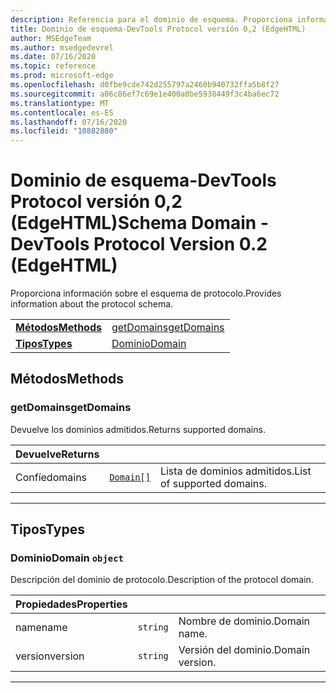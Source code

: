 ```yaml
---
description: Referencia para el dominio de esquema. Proporciona información sobre el esquema de protocolo.
title: Dominio de esquema-DevTools Protocol versión 0,2 (EdgeHTML)
author: MSEdgeTeam
ms.author: msedgedevrel
ms.date: 07/16/2020
ms.topic: reference
ms.prod: microsoft-edge
ms.openlocfilehash: d0fbe9cde742d255797a2460b940732ffa5b8f27
ms.sourcegitcommit: a06c86ef7c69e1e400a0be5938449f3c4ba6ec72
ms.translationtype: MT
ms.contentlocale: es-ES
ms.lasthandoff: 07/16/2020
ms.locfileid: "10882880"
---
```

# <span data-ttu-id="620f0-104">Dominio de esquema-DevTools Protocol versión 0,2 (EdgeHTML)</span><span class="sxs-lookup"><span data-stu-id="620f0-104">Schema Domain - DevTools Protocol Version 0.2 (EdgeHTML)</span></span>  

<span data-ttu-id="620f0-105">Proporciona información sobre el esquema de protocolo.</span><span class="sxs-lookup"><span data-stu-id="620f0-105">Provides information about the protocol schema.</span></span>

| | |
|-|-|
| [**<span data-ttu-id="620f0-106">Métodos</span><span class="sxs-lookup"><span data-stu-id="620f0-106">Methods</span></span>**](#methods) | [<span data-ttu-id="620f0-107">getDomains</span><span class="sxs-lookup"><span data-stu-id="620f0-107">getDomains</span></span>](#getdomains) |
| [**<span data-ttu-id="620f0-108">Tipos</span><span class="sxs-lookup"><span data-stu-id="620f0-108">Types</span></span>**](#types) | [<span data-ttu-id="620f0-109">Dominio</span><span class="sxs-lookup"><span data-stu-id="620f0-109">Domain</span></span>](#domain) |
## <span data-ttu-id="620f0-110">Métodos</span><span class="sxs-lookup"><span data-stu-id="620f0-110">Methods</span></span>

### <span data-ttu-id="620f0-111">getDomains</span><span class="sxs-lookup"><span data-stu-id="620f0-111">getDomains</span></span>
<span data-ttu-id="620f0-112">Devuelve los dominios admitidos.</span><span class="sxs-lookup"><span data-stu-id="620f0-112">Returns supported domains.</span></span>

<table>
    <thead>
        <tr>
            <th><span data-ttu-id="620f0-113">Devuelve</span><span class="sxs-lookup"><span data-stu-id="620f0-113">Returns</span></span></th>
            <th></th>
            <th></th>
        </tr>
    </thead>
    <tbody>
        <tr>
            <td><span data-ttu-id="620f0-114">Confíe</span><span class="sxs-lookup"><span data-stu-id="620f0-114">domains</span></span></td>
            <td><a href="#domain"><code class="flyout">Domain[]</code></a></td>
            <td><span data-ttu-id="620f0-115">Lista de dominios admitidos.</span><span class="sxs-lookup"><span data-stu-id="620f0-115">List of supported domains.</span></span></td>
        </tr>
    </tbody>
</table>
</p>

---

## <span data-ttu-id="620f0-116">Tipos</span><span class="sxs-lookup"><span data-stu-id="620f0-116">Types</span></span>

### <a name="domain"></a> <span data-ttu-id="620f0-117">Dominio</span><span class="sxs-lookup"><span data-stu-id="620f0-117">Domain</span></span> `object`

<span data-ttu-id="620f0-118">Descripción del dominio de protocolo.</span><span class="sxs-lookup"><span data-stu-id="620f0-118">Description of the protocol domain.</span></span>

<table>
    <thead>
        <tr>
            <th><span data-ttu-id="620f0-119">Propiedades</span><span class="sxs-lookup"><span data-stu-id="620f0-119">Properties</span></span></th>
            <th></th>
            <th></th>
        </tr>
    </thead>
    <tbody>
        <tr>
            <td><span data-ttu-id="620f0-120">name</span><span class="sxs-lookup"><span data-stu-id="620f0-120">name</span></span></td>
            <td><code class="flyout">string</code></td>
            <td><span data-ttu-id="620f0-121">Nombre de dominio.</span><span class="sxs-lookup"><span data-stu-id="620f0-121">Domain name.</span></span></td>
        </tr>
        <tr>
            <td><span data-ttu-id="620f0-122">version</span><span class="sxs-lookup"><span data-stu-id="620f0-122">version</span></span></td>
            <td><code class="flyout">string</code></td>
            <td><span data-ttu-id="620f0-123">Versión del dominio.</span><span class="sxs-lookup"><span data-stu-id="620f0-123">Domain version.</span></span></td>
        </tr>
    </tbody>
</table>
</p>

---

